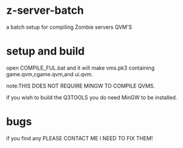 # z-server-batch
a batch setup for compiling Zombie servers QVM'S

# setup and build
open COMPILE_FUL.bat and it will make vms.pk3 containing game.qvm,cgame.qvm,and ui.qvm.

note:THIS DOES NOT REQUIRE MINGW TO COMPILE QVMS.

if you wish to build the Q3TOOLS you do need MinGW to be installed.

# bugs
if you find any PLEASE CONTACT ME I NEED TO FIX THEM!
